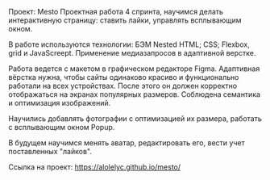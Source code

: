 Проект: Mesto
Проектная работа 4 спринта, научимся делать интерактивную страницу: ставить лайки, управлять всплывающим окном.

В работе используются технологии: БЭМ Nested HTML; CSS; Flexbox, grid и JavaScreept. Применение медиазапросов в адаптивной верстке.

Работа ведется с макетом в графическом редакторе Figma. Адаптивная вёрстка нужна, чтобы сайты одинаково красиво и функционально работали на всех устройствах. После этого он должен корректно отображаться на экранах популярных размеров. Соблюдена семантика и оптимизация изображений.

Научились добавлять фотографии с оптимизацией их размера, работать с всплывающим окном Popup.

В будущем научимся менять аватар, редактировать его, вести учет поставленных "лайков".

Ссылка на проект: https://alolelyc.github.io/mesto/